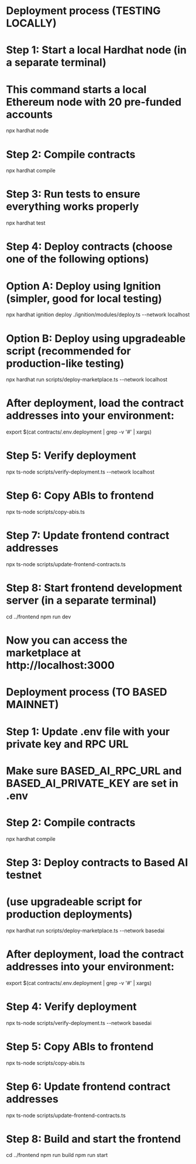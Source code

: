 # Deployment process (TESTING LOCALLY)

# Step 1: Start a local Hardhat node (in a separate terminal)

# This command starts a local Ethereum node with 20 pre-funded accounts

npx hardhat node

# Step 2: Compile contracts

npx hardhat compile

# Step 3: Run tests to ensure everything works properly

npx hardhat test

# Step 4: Deploy contracts (choose one of the following options)

# Option A: Deploy using Ignition (simpler, good for local testing)

npx hardhat ignition deploy ./ignition/modules/deploy.ts --network localhost

# Option B: Deploy using upgradeable script (recommended for production-like testing)

npx hardhat run scripts/deploy-marketplace.ts --network localhost

# After deployment, load the contract addresses into your environment:

export $(cat contracts/.env.deployment | grep -v '#' | xargs)

# Step 5: Verify deployment

npx ts-node scripts/verify-deployment.ts --network localhost

# Step 6: Copy ABIs to frontend

npx ts-node scripts/copy-abis.ts

# Step 7: Update frontend contract addresses

npx ts-node scripts/update-frontend-contracts.ts

# Step 8: Start frontend development server (in a separate terminal)

cd ../frontend
npm run dev

# Now you can access the marketplace at http://localhost:3000

# Deployment process (TO BASED MAINNET)

# Step 1: Update .env file with your private key and RPC URL

# Make sure BASED_AI_RPC_URL and BASED_AI_PRIVATE_KEY are set in .env

# Step 2: Compile contracts

npx hardhat compile

# Step 3: Deploy contracts to Based AI testnet

# (use upgradeable script for production deployments)

npx hardhat run scripts/deploy-marketplace.ts --network basedai

# After deployment, load the contract addresses into your environment:

export $(cat contracts/.env.deployment | grep -v '#' | xargs)

# Step 4: Verify deployment

npx ts-node scripts/verify-deployment.ts --network basedai

# Step 5: Copy ABIs to frontend

npx ts-node scripts/copy-abis.ts

# Step 6: Update frontend contract addresses

npx ts-node scripts/update-frontend-contracts.ts

# Step 8: Build and start the frontend

cd ../frontend
npm run build
npm run start
